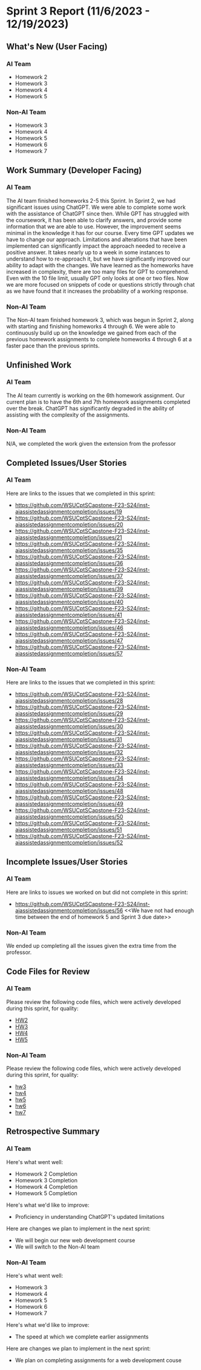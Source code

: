 # Sprint 3 Report (11/6/2023 - 12/19/2023)

## What's New (User Facing)
### AI Team
 * Homework 2
 * Homework 3
 * Homework 4
 * Homework 5

### Non-AI Team
 * Homework 3 
 * Homework 4
 * Homework 5
 * Homework 6
 * Homework 7

## Work Summary (Developer Facing)
### AI Team
The AI team finished homeworks 2-5 this Sprint. In Sprint 2, we had significant issues using ChatGPT. We were able to complete some work with the assistance of ChatGPT since then. While GPT has struggled with the coursework, it has been able to clarify answers, and provide some information that we are able to use. However, the improvement seems  minimal in the knowledge it has for our course. Every time GPT updates we have to change our approach. Limitations and alterations that have been implemented can significantly impact the approach needed to receive a positive answer. It takes nearly up to a week in some instances to understand how to re-approach it, but we have significantly improved our ability to adapt with the changes. We have learned as the homeworks have increased in complexity, there are too many files for GPT to comprehend. Even with the 10 file limit, usually GPT only looks at one or two files. Now we are more focused on snippets of code or questions strictly through chat as we have found that it increases the probability of a working response. 

### Non-AI Team
The Non-AI team finished homework 3, which was begun in Sprint 2, along with starting and finishing homeworks 4 through 6. We were able to continuously build up on the knowledge we gained from each of the previous homework assignments to complete homeworks 4 through 6 at a faster pace than the previous sprints. 

## Unfinished Work
### AI Team
The AI team currently is working on the 6th homework assignment. Our current plan is to have the 6th and 7th homework assignments completed over the break. ChatGPT has significantly degraded in the ability of assisting with the complexity of the assignments. 

### Non-AI Team
N/A, we completed the work given the extension from the professor


## Completed Issues/User Stories
### AI Team
Here are links to the issues that we completed in this sprint:

 * https://github.com/WSUCptSCapstone-F23-S24/inst-aiassistedassignmentcompletion/issues/19
 * https://github.com/WSUCptSCapstone-F23-S24/inst-aiassistedassignmentcompletion/issues/20
 * https://github.com/WSUCptSCapstone-F23-S24/inst-aiassistedassignmentcompletion/issues/21
 * https://github.com/WSUCptSCapstone-F23-S24/inst-aiassistedassignmentcompletion/issues/35
 * https://github.com/WSUCptSCapstone-F23-S24/inst-aiassistedassignmentcompletion/issues/36
 * https://github.com/WSUCptSCapstone-F23-S24/inst-aiassistedassignmentcompletion/issues/37
 * https://github.com/WSUCptSCapstone-F23-S24/inst-aiassistedassignmentcompletion/issues/39
 * https://github.com/WSUCptSCapstone-F23-S24/inst-aiassistedassignmentcompletion/issues/40
 * https://github.com/WSUCptSCapstone-F23-S24/inst-aiassistedassignmentcompletion/issues/41
 * https://github.com/WSUCptSCapstone-F23-S24/inst-aiassistedassignmentcompletion/issues/46
 * https://github.com/WSUCptSCapstone-F23-S24/inst-aiassistedassignmentcompletion/issues/47
 * https://github.com/WSUCptSCapstone-F23-S24/inst-aiassistedassignmentcompletion/issues/57



### Non-AI Team
Here are links to the issues that we completed in this sprint:

 * https://github.com/WSUCptSCapstone-F23-S24/inst-aiassistedassignmentcompletion/issues/28
 * https://github.com/WSUCptSCapstone-F23-S24/inst-aiassistedassignmentcompletion/issues/29
 * https://github.com/WSUCptSCapstone-F23-S24/inst-aiassistedassignmentcompletion/issues/30
 * https://github.com/WSUCptSCapstone-F23-S24/inst-aiassistedassignmentcompletion/issues/31
 * https://github.com/WSUCptSCapstone-F23-S24/inst-aiassistedassignmentcompletion/issues/32
 * https://github.com/WSUCptSCapstone-F23-S24/inst-aiassistedassignmentcompletion/issues/33
 * https://github.com/WSUCptSCapstone-F23-S24/inst-aiassistedassignmentcompletion/issues/34
 * https://github.com/WSUCptSCapstone-F23-S24/inst-aiassistedassignmentcompletion/issues/48
 * https://github.com/WSUCptSCapstone-F23-S24/inst-aiassistedassignmentcompletion/issues/49
 * https://github.com/WSUCptSCapstone-F23-S24/inst-aiassistedassignmentcompletion/issues/50
 * https://github.com/WSUCptSCapstone-F23-S24/inst-aiassistedassignmentcompletion/issues/51
 * https://github.com/WSUCptSCapstone-F23-S24/inst-aiassistedassignmentcompletion/issues/52
 
 ## Incomplete Issues/User Stories
 ### AI Team
 Here are links to issues we worked on but did not complete in this sprint:
 
 * https://github.com/WSUCptSCapstone-F23-S24/inst-aiassistedassignmentcompletion/issues/56 <<We have not had enough time between the end of homework 5 and Sprint 3 due date>>
 

 ### Non-AI Team
 We ended up completing all the issues given the extra time from the professor.

## Code Files for Review
### AI Team
Please review the following code files, which were actively developed during this sprint, for quality:
 * [HW2](https://github.com/WSUCptSCapstone-F23-S24/inst-aiassistedassignmentcompletion/tree/AI/hw2)
 * [HW3](https://github.com/WSUCptSCapstone-F23-S24/inst-aiassistedassignmentcompletion/tree/AI/HW3)
 * [HW4](https://github.com/WSUCptSCapstone-F23-S24/inst-aiassistedassignmentcompletion/tree/AI/HW4)
 * [HW5](https://github.com/WSUCptSCapstone-F23-S24/inst-aiassistedassignmentcompletion/tree/AI/HW5)

### Non-AI Team
Please review the following code files, which were actively developed during this sprint, for quality:
 * [hw3](https://github.com/WSUCptSCapstone-F23-S24/inst-aiassistedassignmentcompletion/tree/Non-AI/hw3)
 * [hw4](https://github.com/WSUCptSCapstone-F23-S24/inst-aiassistedassignmentcompletion/tree/Non-AI/hw4)
 * [hw5](https://github.com/WSUCptSCapstone-F23-S24/inst-aiassistedassignmentcompletion/tree/Non-AI/hw5/hw5)
 * [hw6](https://github.com/WSUCptSCapstone-F23-S24/inst-aiassistedassignmentcompletion/tree/Non-AI/hw6)
 * [hw7](https://github.com/WSUCptSCapstone-F23-S24/inst-aiassistedassignmentcompletion/tree/Non-AI/hw7)

## Retrospective Summary
### AI Team
Here's what went well:
  * Homework 2 Completion
  * Homework 3 Completion
  * Homework 4 Completion
  * Homework 5 Completion
 
Here's what we'd like to improve:
   * Proficiency in understanding ChatGPT's updated limitations 
  
Here are changes we plan to implement in the next sprint:
   * We will begin our new web development course
   * We will switch to the Non-AI team
### Non-AI Team
Here's what went well:
  * Homework 3
  * Homework 4
  * Homework 5
  * Homework 6
  * Homework 7
 
Here's what we'd like to improve:
   * The speed at which we complete earlier assignments
  
Here are changes we plan to implement in the next sprint:
   * We plan on completing assignments for a web development couse
